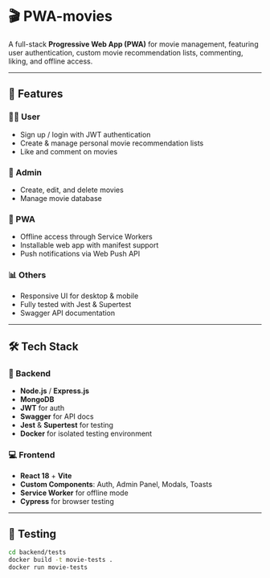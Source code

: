 # 🎬 PWA-movies

A full-stack **Progressive Web App (PWA)** for movie management, featuring user authentication, custom movie recommendation lists, commenting, liking, and offline access.

---

## 🚀 Features

### 👨‍💻 User
- Sign up / login with JWT authentication
- Create & manage personal movie recommendation lists
- Like and comment on movies

### 🎥 Admin
- Create, edit, and delete movies
- Manage movie database

### 📱 PWA
- Offline access through Service Workers
- Installable web app with manifest support
- Push notifications via Web Push API

### 📊 Others
- Responsive UI for desktop & mobile
- Fully tested with Jest & Supertest
- Swagger API documentation

---

## 🛠️ Tech Stack

### 🔧 Backend
- **Node.js** / **Express.js**
- **MongoDB**
- **JWT** for auth
- **Swagger** for API docs
- **Jest** & **Supertest** for testing
- **Docker** for isolated testing environment

### 💻 Frontend
- **React 18** + **Vite**
- **Custom Components**: Auth, Admin Panel, Modals, Toasts
- **Service Worker** for offline mode
- **Cypress** for browser testing

---

## 🧪 Testing

```bash
cd backend/tests
docker build -t movie-tests .
docker run movie-tests

